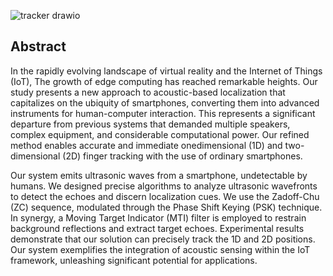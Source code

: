 ![tracker drawio](https://github.com/izumisagirii/NeoTracker/assets/53885068/200f728a-2531-4eb5-aa81-6ab149371501)


## Abstract

In the rapidly evolving landscape of virtual reality
and the Internet of Things (IoT), The growth of edge computing
has reached remarkable heights. Our study presents a new
approach to acoustic-based localization that capitalizes on the
ubiquity of smartphones, converting them into advanced instruments for human-computer interaction. This represents a significant departure from previous systems that demanded multiple
speakers, complex equipment, and considerable computational
power. Our refined method enables accurate and immediate onedimensional (1D) and two-dimensional (2D) finger tracking with
the use of ordinary smartphones.


Our system emits ultrasonic waves from a smartphone, undetectable by humans. We designed precise algorithms to analyze
ultrasonic wavefronts to detect the echoes and discern localization cues. We use the Zadoff-Chu (ZC) sequence, modulated
through the Phase Shift Keying (PSK) technique. In synergy,
a Moving Target Indicator (MTI) filter is employed to restrain
background reflections and extract target echoes. Experimental
results demonstrate that our solution can precisely track the
1D and 2D positions. Our system exemplifies the integration of
acoustic sensing within the IoT framework, unleashing significant
potential for applications.
